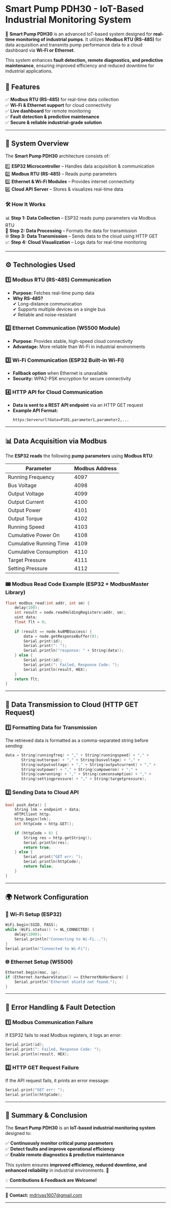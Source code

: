 # **Smart Pump PDH30 - IoT-Based Industrial Monitoring System**  

🚀 **Smart Pump PDH30** is an advanced IoT-based system designed for **real-time monitoring of industrial pumps**. It utilizes **Modbus RTU (RS-485)** for data acquisition and transmits pump performance data to a cloud dashboard via **Wi-Fi or Ethernet**.  

This system enhances **fault detection, remote diagnostics, and predictive maintenance**, ensuring improved efficiency and reduced downtime for industrial applications.  

## **📌 Features**  
✅ **Modbus RTU (RS-485)** for real-time data collection  
✅ **Wi-Fi & Ethernet support** for cloud connectivity  
✅ **Live dashboard** for remote monitoring  
✅ **Fault detection & predictive maintenance**  
✅ **Secure & reliable industrial-grade solution**  

---

## **📡 System Overview**  
The **Smart Pump PDH30** architecture consists of:  

1️⃣ **ESP32 Microcontroller** – Handles data acquisition & communication  
2️⃣ **Modbus RTU (RS-485)** – Reads pump parameters  
3️⃣ **Ethernet & Wi-Fi Modules** – Provides internet connectivity  
4️⃣ **Cloud API Server** – Stores & visualizes real-time data  

### **🛠 How It Works**  
📊 **Step 1:** **Data Collection** – ESP32 reads pump parameters via Modbus RTU  
🔄 **Step 2:** **Data Processing** – Formats the data for transmission  
🌐 **Step 3:** **Data Transmission** – Sends data to the cloud using HTTP GET  
📈 **Step 4:** **Cloud Visualization** – Logs data for real-time monitoring  

---

## **⚙️ Technologies Used**  
### **1️⃣ Modbus RTU (RS-485) Communication**  
- **Purpose:** Fetches real-time pump data  
- **Why RS-485?**  
  ✔ Long-distance communication  
  ✔ Supports multiple devices on a single bus  
  ✔ Reliable and noise-resistant  

### **2️⃣ Ethernet Communication (W5500 Module)**  
- **Purpose:** Provides stable, high-speed cloud connectivity  
- **Advantage:** More reliable than Wi-Fi in industrial environments  

### **3️⃣ Wi-Fi Communication (ESP32 Built-in Wi-Fi)**  
- **Fallback option** when Ethernet is unavailable  
- **Security:** WPA2-PSK encryption for secure connectivity  

### **4️⃣ HTTP API for Cloud Communication**  
- **Data is sent to a REST API endpoint** via an HTTP GET request  
- **Example API Format:**  
  ```
  https:Serverurl?data=P101,parameter1,parameter2,...
  ```

---

## **📊 Data Acquisition via Modbus**  
The **ESP32 reads** the following **pump parameters** using **Modbus RTU**:  

| **Parameter**              | **Modbus Address** |
|---------------------------|------------------|
| Running Frequency          | 4097             |
| Bus Voltage               | 4098             |
| Output Voltage            | 4099             |
| Output Current            | 4100             |
| Output Power              | 4101             |
| Output Torque             | 4102             |
| Running Speed             | 4103             |
| Cumulative Power On       | 4108             |
| Cumulative Running Time   | 4109             |
| Cumulative Consumption    | 4110             |
| Target Pressure           | 4111             |
| Setting Pressure          | 4112             |

### **📟 Modbus Read Code Example (ESP32 + ModbusMaster Library)**  
```cpp
float modbus_read(int addr, int sm) {
    delay(100);
    int result = node.readHoldingRegisters(addr, sm);
    uint data;
    float flt = 0;
    
    if (result == node.ku8MBSuccess) {
        data = node.getResponseBuffer(0);
        Serial.print(id);
        Serial.print(": ");
        Serial.println("response: " + String(data));
    } else {
        Serial.print(id);
        Serial.print(": Failed, Response Code: ");
        Serial.println(result, HEX);
    }
    return flt;
}
```

---

## **📡 Data Transmission to Cloud (HTTP GET Request)**  
### **1️⃣ Formatting Data for Transmission**  
The retrieved data is formatted as a comma-separated string before sending:  
```cpp
data = String(runningfreq) + "," + String(runningspeed) + "," + 
       String(outtorque) + "," + String(busvoltage) + "," + 
       String(outputvoltage) + "," + String(outputcurrent) + "," + 
       String(outpower) + "," + String(cumpoweron) + "," + 
       String(cumrunning) + "," + String(cumconsumption) + "," + 
       String(settingpressure) + "," + String(targetpressure);
```

### **2️⃣ Sending Data to Cloud API**  
```cpp
bool push_data() {
    String lnk = endpoint + data;
    HTTPClient http;
    http.begin(lnk);
    int httpCode = http.GET();

    if (httpCode > 0) {
        String res = http.getString();
        Serial.println(res);
        return true;
    } else {
        Serial.print("GET err: ");
        Serial.println(httpCode);
        return false;
    }
}
```

---

## **🌍 Network Configuration**  
### **📶 Wi-Fi Setup (ESP32)**  
```cpp
WiFi.begin(SSID, PASS);
while (WiFi.status() != WL_CONNECTED) {
    delay(1000);
    Serial.println("Connecting to Wi-Fi...");
}
Serial.println("Connected to Wi-Fi");
```

### **🌐 Ethernet Setup (W5500)**  
```cpp
Ethernet.begin(mac, ip);
if (Ethernet.hardwareStatus() == EthernetNoHardware) {
    Serial.println("Ethernet shield not found.");
}
```

---

## **🚨 Error Handling & Fault Detection**  
### **1️⃣ Modbus Communication Failure**  
If ESP32 fails to read Modbus registers, it logs an error:  
```cpp
Serial.print(id);
Serial.print(": Failed, Response Code: ");
Serial.println(result, HEX);
```

### **2️⃣ HTTP GET Request Failure**  
If the API request fails, it prints an error message:  
```cpp
Serial.print("GET err: ");
Serial.println(httpCode);
```

---

## **📌 Summary & Conclusion**  
The **Smart Pump PDH30** is an **IoT-based industrial monitoring system** designed to:  

✅ **Continuously monitor critical pump parameters**  
✅ **Detect faults and improve operational efficiency**  
✅ **Enable remote diagnostics & predictive maintenance**  

This system ensures **improved efficiency, reduced downtime, and enhanced reliability** in industrial environments. 🚀  

💡 **Contributions & Feedback are Welcome!**  

---

📧 **Contact:** mdriyas1607@gmail.com  

---
